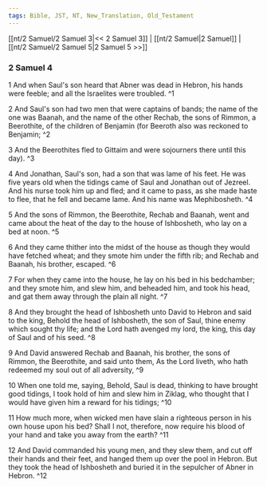 ```yaml
---
tags: Bible, JST, NT, New_Translation, Old_Testament
---
```


[[nt/2 Samuel/2 Samuel 3|<< 2 Samuel 3]] | [[nt/2 Samuel|2 Samuel]] | [[nt/2 Samuel/2 Samuel 5|2 Samuel 5 >>]]

### 2 Samuel 4

1 And when Saul\'s son heard that Abner was dead in Hebron, his hands were feeble; and all the Israelites were troubled.  ^1

2 And Saul\'s son had two men that were captains of bands; the name of the one was Baanah, and the name of the other Rechab, the sons of Rimmon, a Beerothite, of the children of Benjamin (for Beeroth also was reckoned to Benjamin;  ^2

3 And the Beerothites fled to Gittaim and were sojourners there until this day).  ^3

4 And Jonathan, Saul\'s son, had a son that was lame of his feet. He was five years old when the tidings came of Saul and Jonathan out of Jezreel. And his nurse took him up and fled; and it came to pass, as she made haste to flee, that he fell and became lame. And his name was Mephibosheth.  ^4

5 And the sons of Rimmon, the Beerothite, Rechab and Baanah, went and came about the heat of the day to the house of Ishbosheth, who lay on a bed at noon.  ^5

6 And they came thither into the midst of the house as though they would have fetched wheat; and they smote him under the fifth rib; and Rechab and Baanah, his brother, escaped.  ^6

7 For when they came into the house, he lay on his bed in his bedchamber; and they smote him, and slew him, and beheaded him, and took his head, and gat them away through the plain all night.  ^7

8 And they brought the head of Ishbosheth unto David to Hebron and said to the king, Behold the head of Ishbosheth, the son of Saul, thine enemy which sought thy life; and the Lord hath avenged my lord, the king, this day of Saul and of his seed.  ^8

9 And David answered Rechab and Baanah, his brother, the sons of Rimmon, the Beerothite, and said unto them, As the Lord liveth, who hath redeemed my soul out of all adversity,  ^9

10 When one told me, saying, Behold, Saul is dead, thinking to have brought good tidings, I took hold of him and slew him in Ziklag, who thought that I would have given him a reward for his tidings;  ^10

11 How much more, when wicked men have slain a righteous person in his own house upon his bed? Shall I not, therefore, now require his blood of your hand and take you away from the earth?  ^11

12 And David commanded his young men, and they slew them, and cut off their hands and their feet, and hanged them up over the pool in Hebron. But they took the head of Ishbosheth and buried it in the sepulcher of Abner in Hebron.  ^12

 
